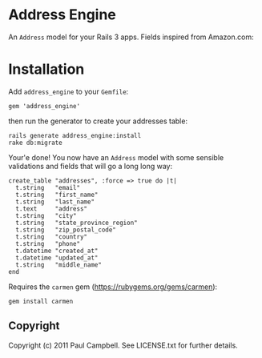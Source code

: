 # Address Engine #

An `Address` model for your Rails 3 apps. Fields inspired from Amazon.com:

# Installation #

Add `address_engine` to your `Gemfile`:

    gem 'address_engine'

then run the generator to create your addresses table:

    rails generate address_engine:install
    rake db:migrate

Your'e done! You now have an `Address` model with some sensible validations and fields that will go a long long way:

    create_table "addresses", :force => true do |t|
      t.string   "email"
      t.string   "first_name"
      t.string   "last_name"
      t.text     "address"
      t.string   "city"
      t.string   "state_province_region"
      t.string   "zip_postal_code"
      t.string   "country"
      t.string   "phone"
      t.datetime "created_at"
      t.datetime "updated_at"
      t.string   "middle_name"
    end
    
Requires the `carmen` gem (https://rubygems.org/gems/carmen):

    gem install carmen

## Copyright ##

Copyright (c) 2011 Paul Campbell. See LICENSE.txt for
further details.

